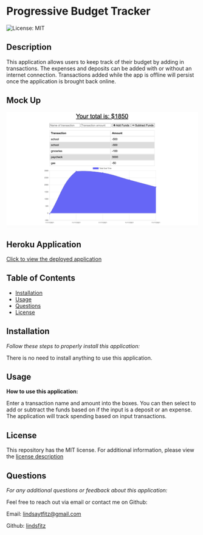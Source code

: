 # Progressive Budget Tracker

  ![License: MIT](https://img.shields.io/badge/License-MIT-yellow.svg)

  ## Description
 This application allows users to keep track of their budget by adding in transactions. The expenses and deposits can be added with or without an internet connection. Transactions added while the app is offline will persist once the application is brought back online.

 ## Mock Up

 ![mockup 1](./public/assets/mockup1.png)

 ## Heroku Application

 [Click to view the deployed application](https://ltf-budget-tracker.herokuapp.com/)


  ## Table of Contents 
  * [Installation](#installation)
  * [Usage](#usage)
  * [Questions](#questions)
  * [License](#license)
  
  ## Installation

  *Follow these steps to properly install this application:*

  There is no need to install anything to use this application.

  ## Usage

  **How to use this application:**

  Enter a transaction name and amount into the boxes. You can then select to add or subtract the funds based on if the input is a deposit or an expense. The application will track spending based on input transactions.

  ## License

  This repository has the MIT license. 
    For additional information, please view the [license description](https://opensource.org/licenses/MIT)
      

  ## Questions

  *For any additional questions or feedback about this application:*

  Feel free to reach out via email or contact me on Github:

  Email:
  [lindsaytfitz@gmail.com](mailto:lindsaytfitz@gmail.com)

  Github:
  [lindsfitz](https://github.com/lindsfitz)